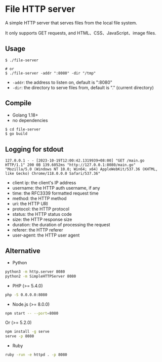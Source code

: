 # File HTTP server

A simple HTTP server that serves files from the local file system.

It only supports GET requests, and HTML、CSS、JavaScript、image files. 

## Usage

```
$ ./file-server

# or
$ ./file-server -addr ":8080" -dir "/tmp"
```
- `-addr`: the address to listen on, default is ":8080"
- `-dir`: the directory to serve files from, default is "." (current directory)

## Compile

- Golang 1.18+
- no dependencies

```bash
$ cd file-server
$ go build
```

## Logging for stdout

```
127.0.0.1 - - [2023-10-19T12:00:42.1319939+08:00] "GET /main.go HTTP/1.1" 200 0B 139.6052ms "http://127.0.0.1:8080/main.go" "Mozilla/5.0 (Windows NT 10.0; Win64; x64) AppleWebKit/537.36 (KHTML, like Gecko) Chrome/118.0.0.0 Safari/537.36"
```
- client ip: the client's IP address
- username: the HTTP auth username, if any
- time: the RFC3339 formatted request time
- method: the HTTP method
- uri: the HTTP URI
- protocol: the HTTP protocol
- status: the HTTP status code
- size: the HTTP response size
- duration: the duration of processing the request
- referer: the HTTP referer
- user-agent: the HTTP user agent


## Alternative
- Python
```bash
python3 -m http.server 8080
python2 -m SimpleHTTPServer 8080
```

- PHP (>= 5.4.0)
```bash
php -S 0.0.0.0:8080
```

- Node.js (>= 8.0.0)
```bash
npm start -- --port=8080
```
Or (>= 5.2.0)
```bash
npm install -g serve
serve -p 8080
```

- Ruby
```bash
ruby -run -e httpd . -p 8080
```